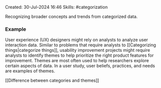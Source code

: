 Created: 30-Jul-2024 16:46
Skills: #categorization

Recognizing broader concepts and trends from categorized data.
### Example
User experience (UX) designers might rely on analysts to analyze user interaction data. Similar to problems that require analysts to [[Categorizing things|categorize things]], usability improvement projects might require analysts to identify themes to help prioritize the right product features for improvement. Themes are most often used to help researchers explore certain aspects of data. In a user study, user beliefs, practices, and needs are examples of themes.

[[Difference between categories and themes]]
